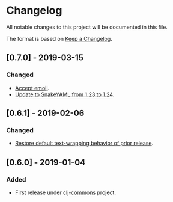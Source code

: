# Changelog
All notable changes to this project will be documented in this file.

The format is based on [Keep a Changelog](https://keepachangelog.com/en/1.0.0/).

## [0.7.0] - 2019-03-15
### Changed
- [Accept emoji](https://github.com/clj-commons/clj-yaml/pull/5).
- [Update to SnakeYAML from 1.23 to 1.24](https://github.com/clj-commons/clj-yaml/pull/5).

## [0.6.1] - 2019-02-06
### Changed
- [Restore default text-wrapping behavior of prior release](https://github.com/clj-commons/clj-yaml/pull/2).

## [0.6.0] - 2019-01-04
### Added
- First release under [clj-commons](https://github.com/clj-commons) project.
